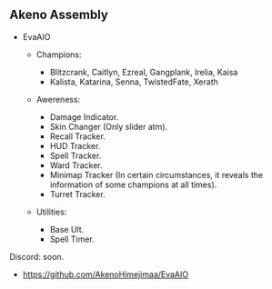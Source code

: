 ## Akeno Assembly

* EvaAIO
    * Champions:
        * Blitzcrank, Caitlyn, Ezreal, Gangplank, Irelia, Kaisa
        * Kalista, Katarina, Senna, TwistedFate, Xerath

    * Awereness:
        * Damage Indicator.
        * Skin Changer (Only slider atm).
        * Recall Tracker.
        * HUD Tracker.
        * Spell Tracker.
        * Ward Tracker.
        * Minimap Tracker (In certain circumstances, it reveals the information of some    champions  at all times).
        * Turret Tracker.

    * Utilities:
        * Base Ult.
        * Spell Timer.

Discord: soon.
* https://github.com/AkenoHimejimaa/EvaAIO